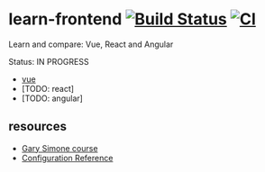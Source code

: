 # learn-frontend [![Build Status](https://travis-ci.org/daggerok/learn-frontend.svg?branch=master)](https://travis-ci.org/daggerok/learn-frontend) [![CI](https://github.com/daggerok/learn-frontend/workflows/CI/badge.svg)](https://github.com/daggerok/learn-frontend/actions)
Learn and compare: Vue, React and Angular

Status: IN PROGRESS

* [vue](vue-app)
* [TODO: react]
* [TODO: angular]

## resources

* [Gary Simone course](https://coursetro.com/courses/14)
* [Configuration Reference](https://cli.vuejs.org/config/)
